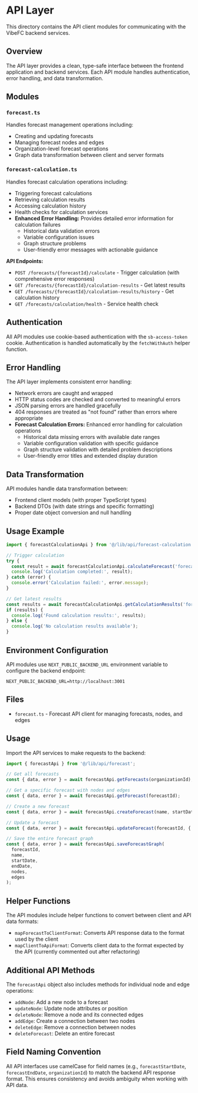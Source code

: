 # API Layer

This directory contains the API client modules for communicating with the VibeFC backend services.

## Overview

The API layer provides a clean, type-safe interface between the frontend application and backend services. Each API module handles authentication, error handling, and data transformation.

## Modules

### `forecast.ts`
Handles forecast management operations including:
- Creating and updating forecasts
- Managing forecast nodes and edges
- Organization-level forecast operations
- Graph data transformation between client and server formats

### `forecast-calculation.ts` 
Handles forecast calculation operations including:
- Triggering forecast calculations
- Retrieving calculation results
- Accessing calculation history
- Health checks for calculation services
- **Enhanced Error Handling:** Provides detailed error information for calculation failures
  - Historical data validation errors
  - Variable configuration issues
  - Graph structure problems
  - User-friendly error messages with actionable guidance

**API Endpoints:**
- `POST /forecasts/{forecastId}/calculate` - Trigger calculation (with comprehensive error responses)
- `GET /forecasts/{forecastId}/calculation-results` - Get latest results
- `GET /forecasts/{forecastId}/calculation-results/history` - Get calculation history
- `GET /forecasts/calculation/health` - Service health check

## Authentication

All API modules use cookie-based authentication with the `sb-access-token` cookie. Authentication is handled automatically by the `fetchWithAuth` helper function.

## Error Handling

The API layer implements consistent error handling:
- Network errors are caught and wrapped
- HTTP status codes are checked and converted to meaningful errors
- JSON parsing errors are handled gracefully
- 404 responses are treated as "not found" rather than errors where appropriate
- **Forecast Calculation Errors:** Enhanced error handling for calculation operations
  - Historical data missing errors with available date ranges
  - Variable configuration validation with specific guidance
  - Graph structure validation with detailed problem descriptions
  - User-friendly error titles and extended display duration

## Data Transformation

API modules handle data transformation between:
- Frontend client models (with proper TypeScript types)
- Backend DTOs (with date strings and specific formatting)
- Proper date object conversion and null handling

## Usage Example

```typescript
import { forecastCalculationApi } from '@/lib/api/forecast-calculation';

// Trigger calculation
try {
  const result = await forecastCalculationApi.calculateForecast('forecast-id');
  console.log('Calculation completed:', result);
} catch (error) {
  console.error('Calculation failed:', error.message);
}

// Get latest results
const results = await forecastCalculationApi.getCalculationResults('forecast-id');
if (results) {
  console.log('Found calculation results:', results);
} else {
  console.log('No calculation results available');
}
```

## Environment Configuration

API modules use `NEXT_PUBLIC_BACKEND_URL` environment variable to configure the backend endpoint:

```env
NEXT_PUBLIC_BACKEND_URL=http://localhost:3001
```

## Files

- `forecast.ts` - Forecast API client for managing forecasts, nodes, and edges

## Usage

Import the API services to make requests to the backend:

```typescript
import { forecastApi } from '@/lib/api/forecast';

// Get all forecasts
const { data, error } = await forecastApi.getForecasts(organizationId);

// Get a specific forecast with nodes and edges
const { data, error } = await forecastApi.getForecast(forecastId);

// Create a new forecast
const { data, error } = await forecastApi.createForecast(name, startDate, endDate, organizationId);

// Update a forecast
const { data, error } = await forecastApi.updateForecast(forecastId, { name: 'New name' });

// Save the entire forecast graph
const { data, error } = await forecastApi.saveForecastGraph(
  forecastId,
  name,
  startDate,
  endDate,
  nodes,
  edges
);
```

## Helper Functions

The API modules include helper functions to convert between client and API data formats:

- `mapForecastToClientFormat`: Converts API response data to the format used by the client
- `mapClientToApiFormat`: Converts client data to the format expected by the API (currently commented out after refactoring)

## Additional API Methods

The `forecastApi` object also includes methods for individual node and edge operations:

- `addNode`: Add a new node to a forecast
- `updateNode`: Update node attributes or position
- `deleteNode`: Remove a node and its connected edges
- `addEdge`: Create a connection between two nodes
- `deleteEdge`: Remove a connection between nodes
- `deleteForecast`: Delete an entire forecast

## Field Naming Convention

All API interfaces use camelCase for field names (e.g., `forecastStartDate`, `forecastEndDate`, `organizationId`) to match the backend API response format. This ensures consistency and avoids ambiguity when working with API data. 